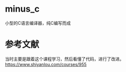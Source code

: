 # minus_c
小型的C语言编译器，纯C编写而成

# 参考文献
当时主要是跟着这个课程学习，然后看懂了代码，进行了改进。
https://www.shiyanlou.com/courses/955
